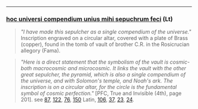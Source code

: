 ---

### [hoc universi compendium unius mihi sepuchrum feci](/latin?word=hoc+universi+compendium+unius+mihi+sepuchrum+feci) (Lt)
> *"I have made this sepulcher as a single compendium of the universe."* Inscription engraved on a circular altar, covered with a plate of Brass (copper), found in the tomb of vault of brother C.R. in the Rosicrucian allegory (Fama).

> *"Here is a direct statement that the symbolism of the vault is cosmic-both macrocosmic and microcosmic. It links the vault with the other great sepulcher, the pyramid, which is also a single compendium of the universe, and with Solomon's temple, and Noah's ark. The inscription is on a circular altar, for the circle is the fundamental symbol of cosmic perfection."* [PFC, True and Invisible (4th), page 201]. see [87](87), [122](122), [76](76), [150](150) Latin, [106](106), [37](37), [23](23), [24](24).

